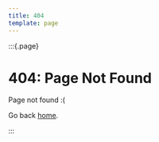 ```yaml
---
title: 404
template: page
---
```


:::{.page}

# 404: Page Not Found

Page not found :(

Go back [home](/).

:::
